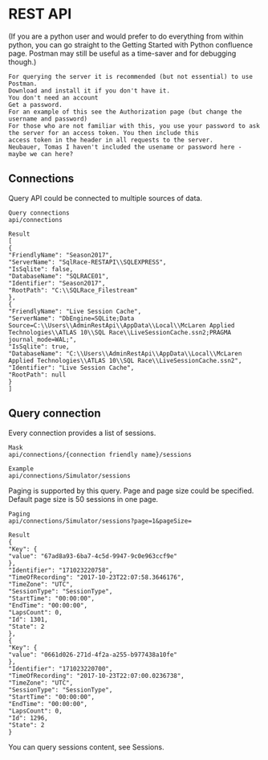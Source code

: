 # REST API

(If you are a python user and would prefer to do everything from within python, you can go straight to the Getting Started with Python confluence
page. Postman may still be useful as a time-saver and for debugging though.)

```
For querying the server it is recommended (but not essential) to use Postman.
Download and install it if you don't have it.
You don't need an account
Get a password.
For an example of this see the Authorization page (but change the username and password)
For those who are not familiar with this, you use your password to ask the server for an access token. You then include this
access token in the header in all requests to the server.
Neubauer, Tomas I haven't included the usename or password here - maybe we can here?
```
## Connections

Query API could be connected to multiple sources of data.

```
Query connections
api/connections
```
```
Result
[
{
"FriendlyName": "Season2017",
"ServerName": "SqlRace-RESTAPI\\SQLEXPRESS",
"IsSqlite": false,
"DatabaseName": "SQLRACE01",
"Identifier": "Season2017",
"RootPath": "C:\\SQLRace_Filestream"
},
{
"FriendlyName": "Live Session Cache",
"ServerName": "DbEngine=SQLite;Data
Source=C:\\Users\\AdminRestApi\\AppData\\Local\\McLaren Applied
Technologies\\ATLAS 10\\SQL Race\\LiveSessionCache.ssn2;PRAGMA
journal_mode=WAL;",
"IsSqlite": true,
"DatabaseName": "C:\\Users\\AdminRestApi\\AppData\\Local\\McLaren
Applied Technologies\\ATLAS 10\\SQL Race\\LiveSessionCache.ssn2",
"Identifier": "Live Session Cache",
"RootPath": null
}
]
```
## Query connection

Every connection provides a list of sessions.


```
Mask
api/connections/{connection friendly name}/sessions
```
```
Example
api/connections/Simulator/sessions
```
Paging is supported by this query. Page and page size could be specified. Default page size is 50 sessions in one page.

```
Paging
api/connections/Simulator/sessions?page=1&pageSize=
```
```
Result
{
"Key": {
"value": "67ad8a93-6ba7-4c5d-9947-9c0e963ccf9e"
},
"Identifier": "171023220758",
"TimeOfRecording": "2017-10-23T22:07:58.3646176",
"TimeZone": "UTC",
"SessionType": "SessionType",
"StartTime": "00:00:00",
"EndTime": "00:00:00",
"LapsCount": 0,
"Id": 1301,
"State": 2
},
{
"Key": {
"value": "0661d026-271d-4f2a-a255-b977438a10fe"
},
"Identifier": "171023220700",
"TimeOfRecording": "2017-10-23T22:07:00.0236738",
"TimeZone": "UTC",
"SessionType": "SessionType",
"StartTime": "00:00:00",
"EndTime": "00:00:00",
"LapsCount": 0,
"Id": 1296,
"State": 2
}
```

You can query sessions content, see Sessions.


